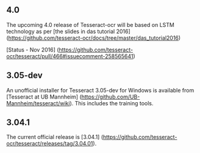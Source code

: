 ## 4.0

The upcoming 4.0 release of Tesseract-ocr will be based on LSTM technology as per [the slides in das tutorial 2016] (https://github.com/tesseract-ocr/docs/tree/master/das_tutorial2016)

[Status - Nov 2016] (https://github.com/tesseract-ocr/tesseract/pull/466#issuecomment-258565641)

## 3.05-dev

An unofficial installer for Tesseract 3.05-dev for Windows is available from [Tesseract at UB Mannheim] (https://github.com/UB-Mannheim/tesseract/wiki). This includes the training tools.

## 3.04.1

The current official release is [3.04.1] (https://github.com/tesseract-ocr/tesseract/releases/tag/3.04.01).